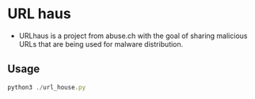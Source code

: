 # URL haus

- URLhaus is a project from abuse.ch with the goal of sharing malicious URLs that are being used for malware distribution.


## Usage
```js
python3 ./url_house.py
```
